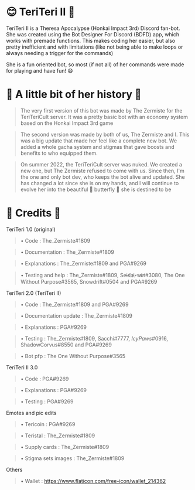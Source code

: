 # :blush: TeriTeri II :cucumber:
TeriTeri II is a Theresa Apocalypse (Honkai Impact 3rd) Discord fan-bot. She was created using the Bot Designer For Discord (BDFD) app, which works with premade functions. This makes coding her easier, but also pretty inefficient and with limitations (like not being able to make loops or always needing a trigger for the commands)

She is a fun oriented bot, so most (if not all) of her commands were made for playing and have fun! :smile:

# :book: A little bit of her history :book:
> The very first version of this bot was made by The Zermiste for the TeriTeriCult server. It was a pretty basic bot with an economy system based on the Honkai Impact 3rd game

> The second version was made by both of us, The Zermiste and I. This was a big update that made her feel like a complete new bot. We added a whole gacha system and stigmas that gave boosts and benefits to who equipped them.

> On summer 2022, the TeriTeriCult server was nuked. We created a new one, but The Zermiste refused to come with us. Since then, I'm the one and only bot dev, who keeps the bot alive and updated.
> She has changed a lot since she is on my hands, and I will continue to evolve her into the beautiful :butterfly: butterfly :butterfly: she is destined to be

# 🌙 Credits 🌙

TeriTeri 1.0 (original)
> • Code : The_Zermiste#1809

> • Documentation : The_Zermiste#1809

> • Explanations : The_Zermiste#1809 and PGA#9269

> • Testing and help : The_Zermiste#1809, Se̴i̴s̸h̷i̷-̷s̴a̸n̸#3080, The One Without Purpose#3565, Snowdrift#0504 and PGA#9269

TeriTeri 2.0 (TeriTeri II)
> • Code : The_Zermiste#1809 and PGA#9269

> • Documentation update : The_Zermiste#1809

> • Explanations : PGA#9269

> • Testing : The_Zermiste#1809, Sacchi#7777, _IcyPaws_#0916, ShadowCorvus#8550 and PGA#9269

> • Bot pfp : The One Without Purpose#3565

TeriTeri II 3.0 
> • Code : PGA#9269

> • Explanations : PGA#9269

> • Testing : PGA#9269

Emotes and pic edits
> • Tericoin : PGA#9269

> • Teristal : The_Zermiste#1809

> • Supply cards : The_Zermiste#1809

> • Stigma sets images : The_Zermiste#1809

Others
> • Wallet : https://www.flaticon.com/free-icon/wallet_214362
